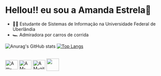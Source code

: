 # Hellou!! eu sou a Amanda Estrela💫
- 👩‍🎓 Estudante de Sistemas de Informação na Universidade Federal de Uberlândia 
- 🏎️ Admiradora por carros de corrida 
  
![Anurag's GitHub stats](https://github-readme-stats.vercel.app/api?username=amandaestrela&show_icons=true&theme=tokyonight)   [![Top Langs](https://github-readme-stats.vercel.app/api/top-langs/?username=amandaestrela&layout=compact)](https://github.com/amandaestrela/github-readme-stats)

<div style="display: inline_block"><br>
            <img align="center" alt="Am-boot" height="30" width="40"src="https://cdn.jsdelivr.net/gh/devicons/devicon/icons/bootstrap/bootstrap-original.svg" />
            <img align="center" alt="AM-can" height="30" width="40"src="https://cdn.jsdelivr.net/gh/devicons/devicon/icons/canva/canva-original.svg" />
            <img align="center" alt="AM-git" height="30" width="40"src="https://cdn.jsdelivr.net/gh/devicons/devicon/icons/github/github-original.svg" />
            <img align="center" alt"AM-mat" height"30" width="40"src="https://cdn.jsdelivr.net/gh/devicons/devicon/icons/matlab/matlab-original.svg" />
